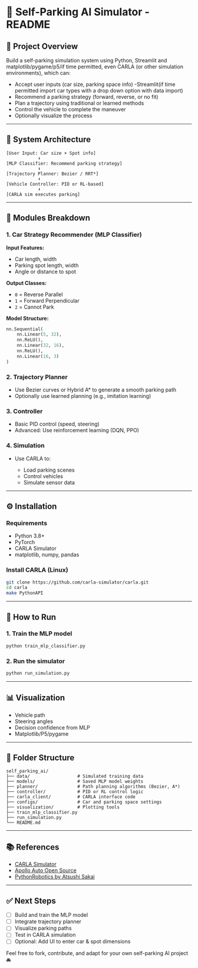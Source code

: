# 🚗 Self-Parking AI Simulator - README

## 📌 Project Overview

Build a self-parking simulation system using Python, Streamlit and matplotlib/pygame/p5/if time permitted, even CARLA (or other simulation environments), which can:

* Accept user inputs (car size, parking space info) -Streamlit(if time permitted import car types with a drop down option with data import)
* Recommend a parking strategy (forward, reverse, or no fit)
* Plan a trajectory using traditional or learned methods
* Control the vehicle to complete the maneuver
* Optionally visualize the process

---

## 🧱 System Architecture

```text
[User Input: Car size + Spot info]
            ⬇
[MLP Classifier: Recommend parking strategy]
            ⬇
[Trajectory Planner: Bezier / RRT*]  
            ⬇
[Vehicle Controller: PID or RL-based]
            ⬇
[CARLA sim executes parking]
```

---

## 🧠 Modules Breakdown

### 1. Car Strategy Recommender (MLP Classifier)

**Input Features:**

* Car length, width
* Parking spot length, width
* Angle or distance to spot

**Output Classes:**

* `0` = Reverse Parallel
* `1` = Forward Perpendicular
* `2` = Cannot Park

**Model Structure:**

```python
nn.Sequential(
    nn.Linear(5, 32),
    nn.ReLU(),
    nn.Linear(32, 16),
    nn.ReLU(),
    nn.Linear(16, 3)
)
```

### 2. Trajectory Planner

* Use Bezier curves or Hybrid A\* to generate a smooth parking path
* Optionally use learned planning (e.g., imitation learning)

### 3. Controller

* Basic PID control (speed, steering)
* Advanced: Use reinforcement learning (DQN, PPO)

### 4. Simulation

* Use CARLA to:

  * Load parking scenes
  * Control vehicles
  * Simulate sensor data

---

## ⚙️ Installation

### Requirements

* Python 3.8+
* PyTorch
* CARLA Simulator
* matplotlib, numpy, pandas

### Install CARLA (Linux)

```bash
git clone https://github.com/carla-simulator/carla.git
cd carla
make PythonAPI
```

---

## 🚀 How to Run

### 1. Train the MLP model

```bash
python train_mlp_classifier.py
```

### 2. Run the simulator

```bash
python run_simulation.py
```

---

## 📊 Visualization

* Vehicle path
* Steering angles
* Decision confidence from MLP
* Matplotlib/P5/pygame
---

## 📁 Folder Structure

```
self_parking_ai/
├── data/                  # Simulated training data
├── models/                # Saved MLP model weights
├── planner/               # Path planning algorithms (Bezier, A*)
├── controller/            # PID or RL control logic
├── carla_client/          # CARLA interface code
├── configs/               # Car and parking space settings
├── visualization/         # Plotting tools
├── train_mlp_classifier.py
├── run_simulation.py
└── README.md
```

---

## 📚 References

* [CARLA Simulator](https://carla.org/)
* [Apollo Auto Open Source](https://github.com/ApolloAuto/apollo)
* [PythonRobotics by Atsushi Sakai](https://github.com/AtsushiSakai/PythonRobotics)

---

## ✅ Next Steps

* [ ] Build and train the MLP model
* [ ] Integrate trajectory planner
* [ ] Visualize parking paths
* [ ] Test in CARLA simulation
* [ ] Optional: Add UI to enter car & spot dimensions

Feel free to fork, contribute, and adapt for your own self-parking AI project 🚘
